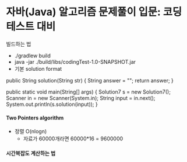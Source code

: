 # 자바(Java) 알고리즘 문제풀이 입문: 코딩테스트 대비
빌드하는 법
- ./gradlew build
- java -jar ./build/libs/codingTest-1.0-SNAPSHOT.jar
- 기본 solution format

public String solution(String str) {
  String answer = "";
  return answer;
}

public static void main(String[] args) {
  Solution7 s = new Solution7();
  Scanner in = new Scanner(System.in);
  String input = in.next();
  System.out.println(s.solution(input));
}

#### Two Pointers algorithm
- 정렬 O(nlogn)
  - 자료가 60000개라면 60000*16 = 9600000
 
#### 시간복잡도 계산하는 법
